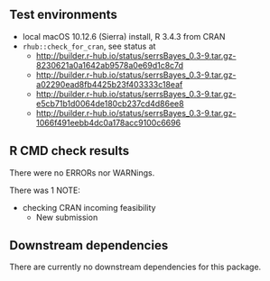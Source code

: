 
## Test environments
* local macOS 10.12.6 (Sierra) install, R 3.4.3 from CRAN
* `rhub::check_for_cran`, see status at
   + <http://builder.r-hub.io/status/serrsBayes_0.3-9.tar.gz-8230621a0a1642ab9578a0e69d1c8c7d>
   + <http://builder.r-hub.io/status/serrsBayes_0.3-9.tar.gz-a02290ead8fb4425b23f403333c18eaf>
   + <http://builder.r-hub.io/status/serrsBayes_0.3-9.tar.gz-e5cb71b1d0064de180cb237cd4d86ee8>
   + <http://builder.r-hub.io/status/serrsBayes_0.3-9.tar.gz-1066f491eebb4dc0a178acc9100c6696>

## R CMD check results
There were no ERRORs nor WARNings. 

There was 1 NOTE:

* checking CRAN incoming feasibility
  - New submission

## Downstream dependencies
There are currently no downstream dependencies for this package.
